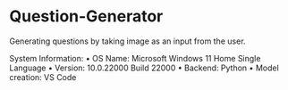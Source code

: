 # Question-Generator
Generating questions by taking image as an input from the user.


System Information: • OS Name: Microsoft Windows 11 Home Single Language • Version: 10.0.22000 Build 22000 • Backend: Python • Model creation: VS Code

